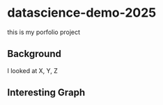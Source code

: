 # datascience-demo-2025
this is my porfolio project 

## Background

I looked at X, Y, Z

## Interesting Graph
